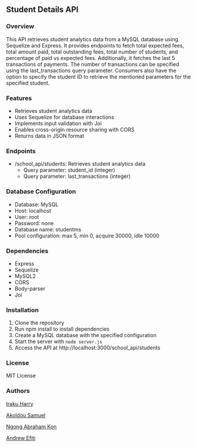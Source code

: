 ## Student Details API

### Overview

This API retrieves student analytics data from a MySQL database using Sequelize and Express. It provides endpoints to fetch total expected fees, total amount paid, total outstanding fees, total number of students, and percentage of paid vs expected fees. Additionally, it fetches the last 5 transactions of payments. The number of transactions can be specified using the last_transactions query parameter. Consumers also have the option to specify the student ID to retrieve the mentioned parameters for the specified student.

### Features

- Retrieves student analytics data
- Uses Sequelize for database interactions
- Implements input validation with Joi
- Enables cross-origin resource sharing with CORS
- Returns data in JSON format

### Endpoints

- /school_api/students: Retrieves student analytics data
    - Query parameter: student_id (integer)
    - Query parameter: last_transactions (integer)

### Database Configuration

- Database: MySQL
- Host: localhost
- User: root
- Password: none
- Database name: studentms
- Pool configuration: max 5, min 0, acquire 30000, idle 10000

### Dependencies

- Express
- Sequelize
- MySQL2
- CORS
- Body-parser
- Joi

### Installation

1. Clone the repository
2. Run npm install to install dependencies
3. Create a MySQL database with the specified configuration
4. Start the server with ```node server.js```
5. Access the API at http://localhost:3000/school_api/students

### License

MIT License

### Authors

[Iraku Harry](https://github.com/iraqooh/)

[Akoldou Samuel](https://github.com/Akoldou)

[Ngong Abraham Kon](https://github.com/Ngongkon)

[Andrew Efiti](https://github.com/1efitiAnndrew)
